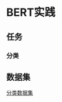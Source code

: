 # BERT实践

## 任务

### 分类

## 数据集
[分类数据集](https://github.com/fate233/toutiao-text-classfication-dataset)

